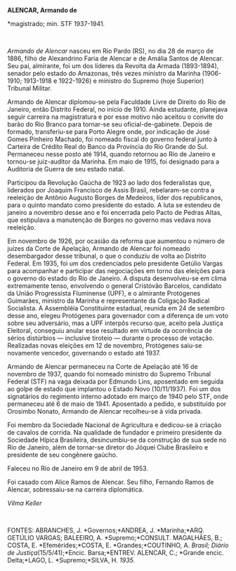 **ALENCAR, Armando de**

\*magistrado; min. STF 1937-1941.

 

*Armando de Alencar* nasceu em Rio Pardo (RS), no dia 28 de março de
1886, filho de Alexandrino Faria de Alencar e de Amália Santos de
Alencar. Seu pai, almirante, foi um dos líderes da Revolta da Armada
(1893-1894), senador pelo estado do Amazonas, três vezes ministro da
Marinha (1906-1910; 1913-1918 e 1922-1926) e ministro do Supremo (hoje
Superior) Tribunal Militar.

Armando de Alencar diplomou-se pela Faculdade Livre de Direito do Rio de
Janeiro, então Distrito Federal, no início de 1910. Ainda estudante,
planejava seguir carreira na magistratura e por esse motivo não aceitou
o convite do barão do Rio Branco para tornar-se seu oficial-de-gabinete.
Depois de formado, transferiu-se para Porto Alegre onde, por indicação
de José Gomes Pinheiro Machado, foi nomeado fiscal do governo federal
junto à Carteira de Crédito Real do Banco da Província do Rio Grande do
Sul. Permaneceu nesse posto até 1914, quando retornou ao Rio de Janeiro
e tornou-se juiz-auditor da Marinha. Em maio de 1915, foi designado para
a Auditoria de Guerra de seu estado natal.

Participou da Revolução Gaúcha de 1923 ao lado dos federalistas que,
liderados por Joaquim Francisco de Assis Brasil, rebelaram-se contra a
reeleição de Antônio Augusto Borges de Medeiros, líder dos republicanos,
para o quinto mandato como presidente do estado. A luta se estendeu de
janeiro a novembro desse ano e foi encerrada pelo Pacto de Pedras Altas,
que estipulava a manutenção de Borges no governo mas vedava nova
reeleição.

Em novembro de 1926, por ocasião da reforma que aumentou o número de
juízes da Corte de Apelação, Armando de Alencar foi nomeado
desembargador desse tribunal, o que o conduziu de volta ao Distrito
Federal. Em 1935, foi um dos credenciados pelo presidente Getúlio Vargas
para acompanhar e participar das negociações em torno das eleições para
o governo do estado do Rio de Janeiro. A disputa desenvolveu-se em clima
extremamente tenso, envolvendo o general Cristóvão Barcelos, candidato
da União Progressista Fluminense (UPF), e o almirante Protógenes
Guimarães, ministro da Marinha e representante da Coligação Radical
Socialista. A Assembléia Constituinte estadual, reunida em 24 de
setembro desse ano, elegeu Protógenes para governador com a diferença de
um voto sobre seu adversário, mas a UPF interpôs recurso que, aceito
pela Justiça Eleitoral, conseguiu anular esse resultado em virtude da
ocorrência de sérios distúrbios — inclusive tiroteio — durante o
processo de votação. Realizadas novas eleições em 12 de novembro,
Protógenes saiu-se novamente vencedor, governando o estado até 1937.

Armando de Alencar permaneceu na Corte de Apelação até 16 de novembro de
1937, quando foi nomeado ministro do Supremo Tribunal Federal (STF) na
vaga deixada por Edmundo Lins, aposentado em seguida ao golpe de estado
que implantou o Estado Novo (10/11/1937). Foi um dos signatários do
regimento interno adotado em março de 1940 pelo STF, onde permaneceu até
6 de maio de 1941. Aposentado a pedido, e substituído por Orosimbo
Nonato, Armando de Alencar recolheu-se à vida privada.

Foi membro da Sociedade Nacional de Agricultura e dedicou-se à criação
de cavalos de corrida. Na qualidade de fundador e primeiro presidente da
Sociedade Hípica Brasileira, desincumbiu-se da construção de sua sede no
Rio de Janeiro, além de tornar-se diretor do Jóquei Clube Brasileiro e
presidente de seu congênere gaúcho.

Faleceu no Rio de Janeiro em 9 de abril de 1953.

Foi casado com Alice Ramos de Alencar. Seu filho, Fernando Ramos de
Alencar, sobressaiu-se na carreira diplomática.

*Vilma Keller*

 

FONTES: ABRANCHES, J. *Governos;*ANDREA, J. *Marinha;*ARQ. GETÚLIO
VARGAS; BALEEIRO, A. *Supremo;*CONSULT. MAGALHÃES, B.; COSTA, E.
*Efemérides;*COSTA, E. *Grandes;*COUTINHO, A. *Brasil; Diário de
Justiça*(15/5/41);*Encic. Barsa;*ENTREV. ALENCAR, C.; *Grande encic.
Delta;*LAGO, L. *Supremo;*SILVA, H. *1935.*

 
